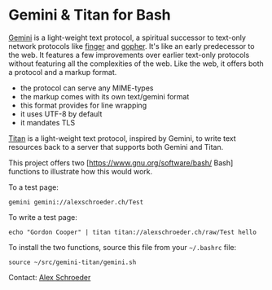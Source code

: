 # Gemini & Titan for Bash

[Gemini](https://gemini.circumlunar.space/) is a light-weight text
protocol, a spiritual successor to text-only network protocols like
[finger](https://en.wikipedia.org/wiki/Finger_protocol) and
[gopher](https://en.wikipedia.org/wiki/Gopher_%28protocol%29). It's
like an early predecessor to the web. It features a few improvements
over earlier text-only protocols without featuring all the
complexities of the web. Like the web, it offers both a protocol and a
markup format.

- the protocol can serve any MIME-types
- the markup comes with its own text/gemini format
- this format provides for line wrapping
- it uses UTF-8 by default
- it mandates TLS

[Titan](https://communitywiki.org/wiki/Titan) is a light-weight text
protocol, inspired by Gemini, to write text resources back to a server
that supports both Gemini and Titan.

This project offers two [https://www.gnu.org/software/bash/ Bash]
functions to illustrate how this would work.

To a test page:

```
gemini gemini://alexschroeder.ch/Test
```

To write a test page:

```
echo "Gordon Cooper" | titan titan://alexschroeder.ch/raw/Test hello
```

To install the two functions, source this file from your `~/.bashrc`
file:

```
source ~/src/gemini-titan/gemini.sh
```

Contact: [Alex Schroeder](https://alexschroeder.ch/wiki/Contact)
